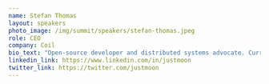 ```yaml
---
name: Stefan Thomas
layout: speakers
photo_image: /img/summit/speakers/stefan-thomas.jpeg
role: CEO
company: Coil
bio_text: "Open-source developer and distributed systems advocate. Currently working to create a better business model for the Web."
linkedin_link: https://www.linkedin.com/in/justmoon
twitter_link: https://twitter.com/justmoon
---
```


